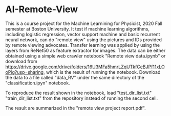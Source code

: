 # AI-Remote-View
This is a course project for the Machine Learnining for Physicist, 2020 Fall semester at Boston University.
It test if machine learning algorithms, including logistic regression, vector support machine and basic recurrent neural network, can do "remote view" using the pictures and IDs provided by remote viewing advocates. Transfer learning was applied by using the layers from ReNet50 as feature extractor for images.
The data can be either obtained using a simple web crawler notebook "Remote view data.ipynb" or download from https://drive.google.com/drive/folders/16U3MFa5hmrLZqUTkfCeBJPf11xLOoPig?usp=sharing, which is the result of running the notebook. Download the data to a file called "data_RV" under the same directory of the "classification.ipyn" notebook. 

To reproduce the result shown in the notebook, load 
"test_dir_list.txt" "train_dir_list.txt" from the repository instead of running the second cell.

The result are summarized in the "remote view project report.pdf".
